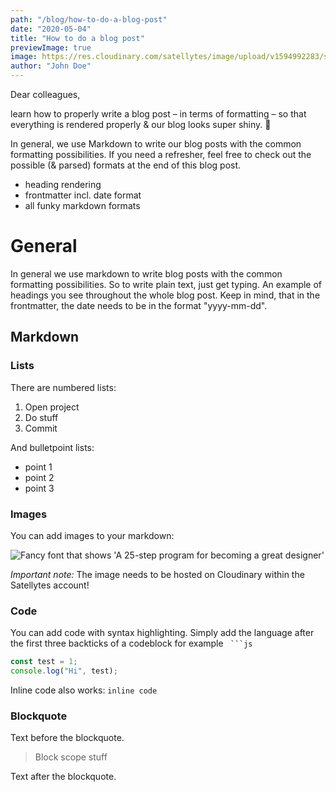 ```yaml
---
path: "/blog/how-to-do-a-blog-post"
date: "2020-05-04"
title: "How to do a blog post"
previewImage: true
image: https://res.cloudinary.com/satellytes/image/upload/v1594992283/satellytes-website/blog-how-to-do-a-blogpost_h5txir.jpg
author: "John Doe"
---
```


Dear colleagues,

learn how to properly write a blog post – in terms of formatting – so that everything is rendered properly & our blog looks super shiny. 💫
<!-- end -->

In general, we use Markdown to write our blog posts with the common formatting possibilities. If you need a refresher, feel free to check out the possible (& parsed) formats at the end of this blog post. 

* heading rendering
* frontmatter incl. date format
* all funky markdown formats

# General

In general we use markdown to write blog posts with the common formatting possibilities. So to write plain text, just get typing. An example of headings you see throughout the whole blog post. Keep in mind, that in the frontmatter, the date needs to be in the format "yyyy-mm-dd".

## Markdown

### Lists

There are numbered lists: 

1. Open project
2. Do stuff
3. Commit

And bulletpoint lists:

- point 1
- point 2
- point 3

### Images

You can add images to your markdown:

![Fancy font that shows 'A 25-step program for becoming a great designer'](https://res.cloudinary.com/satellytes/image/upload/v1592570224/satellytes-website/example-picture_crftva.png)

*Important note:* The image needs to be hosted on Cloudinary within the Satellytes account!

### Code

You can add code with syntax highlighting. Simply add the language after the first three backticks of a codeblock for example `` ```js``

```js
const test = 1;
console.log("Hi", test);
```


Inline code also works: `inline code`

### Blockquote

Text before the blockquote.

> Block scope stuff

Text after the blockquote.
